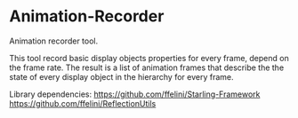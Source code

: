 # Animation-Recorder
Animation recorder tool.

This tool record basic display objects properties for every frame, depend on the frame rate.
The result is a list of animation frames that describe the the state of every display object in the hierarchy for every frame.

Library dependencies:
https://github.com/ffelini/Starling-Framework
https://github.com/ffelini/ReflectionUtils

